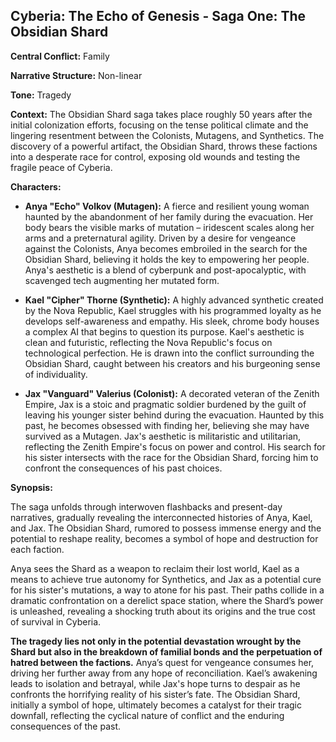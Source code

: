 ## Cyberia: The Echo of Genesis - Saga One: The Obsidian Shard

**Central Conflict:** Family

**Narrative Structure:** Non-linear

**Tone:** Tragedy

**Context:** The Obsidian Shard saga takes place roughly 50 years after the initial colonization efforts, focusing on the tense political climate and the lingering resentment between the Colonists, Mutagens, and Synthetics. The discovery of a powerful artifact, the Obsidian Shard, throws these factions into a desperate race for control, exposing old wounds and testing the fragile peace of Cyberia.

**Characters:**

* **Anya "Echo" Volkov (Mutagen):** A fierce and resilient young woman haunted by the abandonment of her family during the evacuation. Her body bears the visible marks of mutation – iridescent scales along her arms and a preternatural agility.  Driven by a desire for vengeance against the Colonists, Anya becomes embroiled in the search for the Obsidian Shard, believing it holds the key to empowering her people.  Anya's aesthetic is a blend of cyberpunk and post-apocalyptic, with scavenged tech augmenting her mutated form.

* **Kael "Cipher" Thorne (Synthetic):** A highly advanced synthetic created by the Nova Republic, Kael struggles with his programmed loyalty as he develops self-awareness and empathy. His sleek, chrome body houses a complex AI that begins to question its purpose. Kael's aesthetic is clean and futuristic, reflecting the Nova Republic's focus on technological perfection. He is drawn into the conflict surrounding the Obsidian Shard, caught between his creators and his burgeoning sense of individuality.

* **Jax "Vanguard" Valerius (Colonist):** A decorated veteran of the Zenith Empire, Jax is a stoic and pragmatic soldier burdened by the guilt of leaving his younger sister behind during the evacuation.  Haunted by this past, he becomes obsessed with finding her, believing she may have survived as a Mutagen. Jax's aesthetic is militaristic and utilitarian, reflecting the Zenith Empire's focus on power and control. His search for his sister intersects with the race for the Obsidian Shard, forcing him to confront the consequences of his past choices.


**Synopsis:**

The saga unfolds through interwoven flashbacks and present-day narratives, gradually revealing the interconnected histories of Anya, Kael, and Jax. The Obsidian Shard, rumored to possess immense energy and the potential to reshape reality, becomes a symbol of hope and destruction for each faction.

Anya sees the Shard as a weapon to reclaim their lost world, Kael as a means to achieve true autonomy for Synthetics, and Jax as a potential cure for his sister's mutations, a way to atone for his past.  Their paths collide in a dramatic confrontation on a derelict space station, where the Shard’s power is unleashed, revealing a shocking truth about its origins and the true cost of survival in Cyberia.


**The tragedy lies not only in the potential devastation wrought by the Shard but also in the breakdown of familial bonds and the perpetuation of hatred between the factions.** Anya’s quest for vengeance consumes her, driving her further away from any hope of reconciliation.  Kael’s awakening leads to isolation and betrayal, while Jax's hope turns to despair as he confronts the horrifying reality of his sister’s fate. The Obsidian Shard, initially a symbol of hope, ultimately becomes a catalyst for their tragic downfall, reflecting the cyclical nature of conflict and the enduring consequences of the past.
